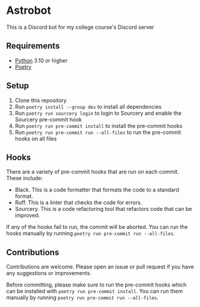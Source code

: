 # Astrobot

This is a Discord bot for my college course's Discord server

## Requirements

- [Python](htt[s://python.org]) 3.10 or higher
- [Poetry](https://python-poetry.org/)

## Setup

1. Clone this repository
2. Run `poetry install --group dev` to install all dependencies
3. Run `poetry run sourcery login` to login to Sourcery and enable the Sourcery pre-commit hook
4. Run `poetry run pre-commit install` to install the pre-commit hooks
5. Run `poetry run pre-commit run --all-files` to run the pre-commit hooks on all files

## Hooks

There are a variety of pre-commit hooks that are run on each commit. These include:

- Black. This is a code formatter that formats the code to a standard format.
- Ruff. This is a linter that checks the code for errors.
- Sourcery. This is a code refactoring tool that refactors code that can be improved.

If any of the hooks fail to run, the commit will be aborted. You can run the hooks manually by running `poetry run pre-commit run --all-files`.

## Contributions

Contributions are welcome. Please open an issue or pull request if you have any suggestions or improvements.

Before committing, please make sure to run the pre-commit hooks which can be installed with `poetry run pre-commit install`. You can run them manually by running `poetry run pre-commit run --all-files`.
